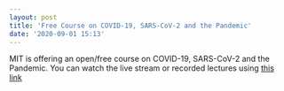 ```yaml
---
layout: post
title: 'Free Course on COVID-19, SARS-CoV-2 and the Pandemic'
date: '2020-09-01 15:13'
---
```


MIT is offering an open/free course on COVID-19, SARS-CoV-2 and the Pandemic. You can watch the live stream or recorded lectures using [this link](https://biology.mit.edu/undergraduate/current-students/subject-offerings/covid-19-sars-cov-2-and-the-pandemic/)
